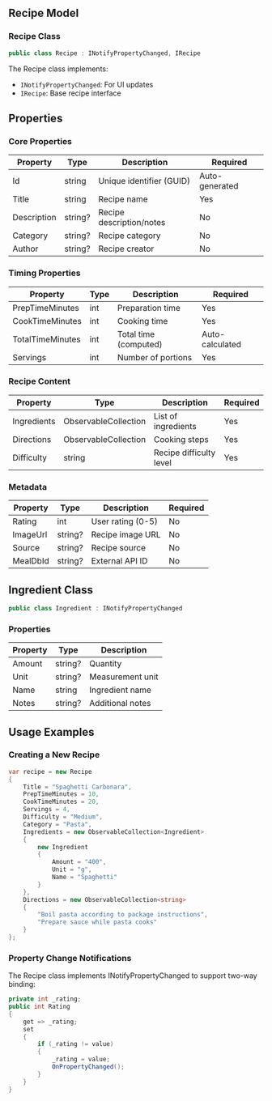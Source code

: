 ## Recipe Model


### Recipe Class

```csharp
public class Recipe : INotifyPropertyChanged, IRecipe
```

The Recipe class implements:

- `INotifyPropertyChanged`: For UI updates
- `IRecipe`: Base recipe interface

## Properties

### Core Properties

| Property    | Type    | Description              | Required       |
| ----------- | ------- | ------------------------ | -------------- |
| Id          | string  | Unique identifier (GUID) | Auto-generated |
| Title       | string  | Recipe name              | Yes            |
| Description | string? | Recipe description/notes | No             |
| Category    | string? | Recipe category          | No             |
| Author      | string? | Recipe creator           | No             |

### Timing Properties

| Property         | Type | Description           | Required        |
| ---------------- | ---- | --------------------- | --------------- |
| PrepTimeMinutes  | int  | Preparation time      | Yes             |
| CookTimeMinutes  | int  | Cooking time          | Yes             |
| TotalTimeMinutes | int  | Total time (computed) | Auto-calculated |
| Servings         | int  | Number of portions    | Yes             |

### Recipe Content

| Property    | Type                             | Description             | Required |
| ----------- | -------------------------------- | ----------------------- | -------- |
| Ingredients | ObservableCollection<Ingredient> | List of ingredients     | Yes      |
| Directions  | ObservableCollection<string>     | Cooking steps           | Yes      |
| Difficulty  | string                           | Recipe difficulty level | Yes      |

### Metadata

| Property | Type    | Description       | Required |
| -------- | ------- | ----------------- | -------- |
| Rating   | int     | User rating (0-5) | No       |
| ImageUrl | string? | Recipe image URL  | No       |
| Source   | string? | Recipe source     | No       |
| MealDbId | string? | External API ID   | No       |

## Ingredient Class

```csharp
public class Ingredient : INotifyPropertyChanged
```

### Properties

| Property | Type    | Description      |
| -------- | ------- | ---------------- |
| Amount   | string? | Quantity         |
| Unit     | string? | Measurement unit |
| Name     | string  | Ingredient name  |
| Notes    | string? | Additional notes |

## Usage Examples

### Creating a New Recipe

```csharp
var recipe = new Recipe
{
    Title = "Spaghetti Carbonara",
    PrepTimeMinutes = 10,
    CookTimeMinutes = 20,
    Servings = 4,
    Difficulty = "Medium",
    Category = "Pasta",
    Ingredients = new ObservableCollection<Ingredient>
    {
        new Ingredient
        {
            Amount = "400",
            Unit = "g",
            Name = "Spaghetti"
        }
    },
    Directions = new ObservableCollection<string>
    {
        "Boil pasta according to package instructions",
        "Prepare sauce while pasta cooks"
    }
};
```

### Property Change Notifications

The Recipe class implements INotifyPropertyChanged to support two-way binding:

```csharp
private int _rating;
public int Rating
{
    get => _rating;
    set
    {
        if (_rating != value)
        {
            _rating = value;
            OnPropertyChanged();
        }
    }
}
```

